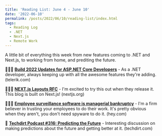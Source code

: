 ```yaml
---
title: 'Reading List: June 4 - June 10'
date: '2022-06-10'
permalink: /posts/2022/06/10/reading-list/index.html
tags:
  - Reading Log
  - .NET
  - Next.js
  - Remote Work
---
```


A little bit of everything this week from new features coming to .NET and Next.js, to working from home, and prediting the future.
<!-- excerpt -->

🧑🏼‍💻 [**Build 2022 Updates for ASP.NET Core Developers**](https://www.telerik.com/blogs/build-2022-updates-aspnet-core-developers) - As a .NET developer, always keeping up with all the awesome features they're adding. <span className="domain-name">(telerik.com)</span>

🧑🏼‍💻 [**NEXT.js Layouts RFC**](https://nextjs.org/blog/layouts-rfc) - I'm excited to try this out when they release it. This blog is built on Next.js! <span className="domain-name">(nextjs.org)</span>

🕵🏻‍♂️ [**Employee surveillance software is managerial bankruptcy**](https://world.hey.com/dhh/employee-surveillance-software-is-managerial-bankruptcy-94e48a08) - I'm a firm believer in trusting your employees to do their work. It's pretty obvious when they aren't, you don't need spyware to do it. <span className="domain-name">(hey.com)</span>

🔮 [**Techdirt Podcast #316: Predicting the Future**](https://www.techdirt.com/2022/04/05/techdirt-podcast-episode-316-predicting-the-future/) - Interesting discussion on making predictions about the future and getting better at it. <span className="domain-name">(techdirt.com)</span>

